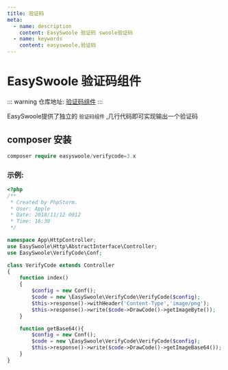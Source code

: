 ```yaml
---
title: 验证码
meta:
  - name: description
    content: EasySwoole 验证码 swoole验证码
  - name: keywords
    content: easyswoole,验证码
---
```


# EasySwoole 验证码组件  

::: warning 
仓库地址: [验证码组件](https://github.com/easy-swoole/verifyCode)
:::


EasySwoole提供了独立的 `验证码组件` ,几行代码即可实现输出一个验证码

## composer 安装
```php
composer require easyswoole/verifycode=3.x
```

### 示例:  
```php
<?php
/**
 * Created by PhpStorm.
 * User: Apple
 * Date: 2018/11/12 0012
 * Time: 16:30
 */

namespace App\HttpController;
use EasySwoole\Http\AbstractInterface\Controller;
use EasySwoole\VerifyCode\Conf;

class VerifyCode extends Controller
{
    function index()
    {
        $config = new Conf();
        $code = new \EasySwoole\VerifyCode\VerifyCode($config);
        $this->response()->withHeader('Content-Type','image/png');
        $this->response()->write($code->DrawCode()->getImageByte());
    }

    function getBase64(){
        $config = new Conf();
        $code = new \EasySwoole\VerifyCode\VerifyCode($config);
        $this->response()->write($code->DrawCode()->getImageBase64());
    }
}
```
